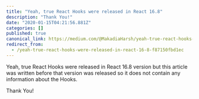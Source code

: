 ```yaml
---
title: "Yeah, true React Hooks were released in React 16.8"
description: "Thank You!"
date: "2020-01-15T04:21:56.881Z"
categories: []
published: true
canonical_link: https://medium.com/@MakadiaHarsh/yeah-true-react-hooks-were-released-in-react-16-8-f87150fbd1ec
redirect_from:
  - /yeah-true-react-hooks-were-released-in-react-16-8-f87150fbd1ec
---
```


Yeah, true React Hooks were released in React 16.8 version but this article was written before that version was released so it does not contain any information about the Hooks.

Thank You!
